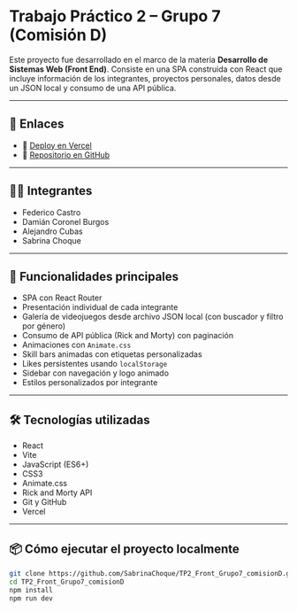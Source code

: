 # Trabajo Práctico 2 – Grupo 7 (Comisión D)

Este proyecto fue desarrollado en el marco de la materia **Desarrollo de Sistemas Web (Front End)**. Consiste en una SPA construida con React que incluye información de los integrantes, proyectos personales, datos desde un JSON local y consumo de una API pública.

---

## 🔗 Enlaces

- 🔗 [Deploy en Vercel](https://tp-2-front-grupo7-comision-d.vercel.app/)
- 📁 [Repositorio en GitHub](https://github.com/SabrinaChoque/TP2_Front_Grupo7_comisionD)

---

## 👨‍💻 Integrantes

- Federico Castro  
- Damián Coronel Burgos  
- Alejandro Cubas  
- Sabrina Choque  

---

## 🚀 Funcionalidades principales

- SPA con React Router
- Presentación individual de cada integrante
- Galería de videojuegos desde archivo JSON local (con buscador y filtro por género)
- Consumo de API pública (Rick and Morty) con paginación
- Animaciones con `Animate.css`
- Skill bars animadas con etiquetas personalizadas
- Likes persistentes usando `localStorage`
- Sidebar con navegación y logo animado
- Estilos personalizados por integrante

---

## 🛠️ Tecnologías utilizadas

- React
- Vite
- JavaScript (ES6+)
- CSS3
- Animate.css
- Rick and Morty API
- Git y GitHub
- Vercel

---

## 📦 Cómo ejecutar el proyecto localmente

```bash
git clone https://github.com/SabrinaChoque/TP2_Front_Grupo7_comisionD.git
cd TP2_Front_Grupo7_comisionD
npm install
npm run dev